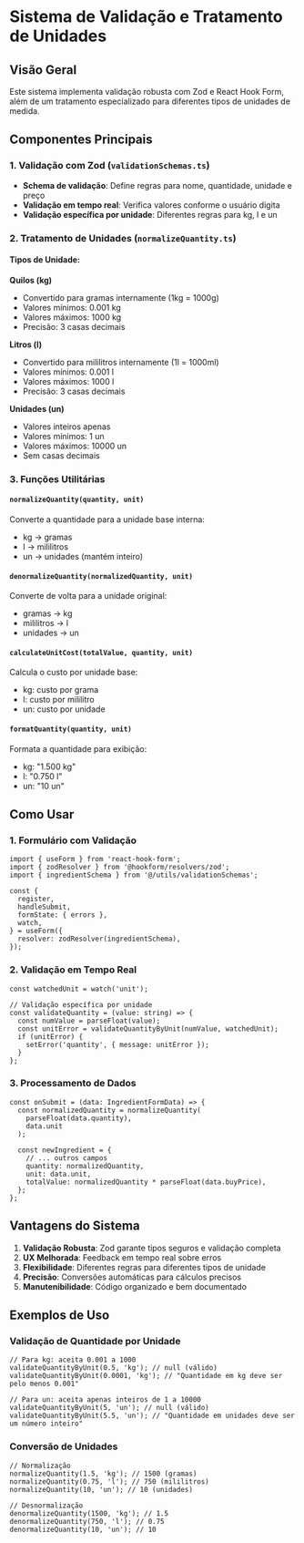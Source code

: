 # Sistema de Validação e Tratamento de Unidades

## Visão Geral

Este sistema implementa validação robusta com Zod e React Hook Form, além de um tratamento especializado para diferentes tipos de unidades de medida.

## Componentes Principais

### 1. Validação com Zod (`validationSchemas.ts`)

- **Schema de validação**: Define regras para nome, quantidade, unidade e preço
- **Validação em tempo real**: Verifica valores conforme o usuário digita
- **Validação específica por unidade**: Diferentes regras para kg, l e un

### 2. Tratamento de Unidades (`normalizeQuantity.ts`)

#### Tipos de Unidade:

**Quilos (kg)**
- Convertido para gramas internamente (1kg = 1000g)
- Valores mínimos: 0.001 kg
- Valores máximos: 1000 kg
- Precisão: 3 casas decimais

**Litros (l)**
- Convertido para mililitros internamente (1l = 1000ml)
- Valores mínimos: 0.001 l
- Valores máximos: 1000 l
- Precisão: 3 casas decimais

**Unidades (un)**
- Valores inteiros apenas
- Valores mínimos: 1 un
- Valores máximos: 10000 un
- Sem casas decimais

### 3. Funções Utilitárias

#### `normalizeQuantity(quantity, unit)`
Converte a quantidade para a unidade base interna:
- kg → gramas
- l → mililitros
- un → unidades (mantém inteiro)

#### `denormalizeQuantity(normalizedQuantity, unit)`
Converte de volta para a unidade original:
- gramas → kg
- mililitros → l
- unidades → un

#### `calculateUnitCost(totalValue, quantity, unit)`
Calcula o custo por unidade base:
- kg: custo por grama
- l: custo por mililitro
- un: custo por unidade

#### `formatQuantity(quantity, unit)`
Formata a quantidade para exibição:
- kg: "1.500 kg"
- l: "0.750 l"
- un: "10 un"

## Como Usar

### 1. Formulário com Validação

```tsx
import { useForm } from 'react-hook-form';
import { zodResolver } from '@hookform/resolvers/zod';
import { ingredientSchema } from '@/utils/validationSchemas';

const {
  register,
  handleSubmit,
  formState: { errors },
  watch,
} = useForm({
  resolver: zodResolver(ingredientSchema),
});
```

### 2. Validação em Tempo Real

```tsx
const watchedUnit = watch('unit');

// Validação específica por unidade
const validateQuantity = (value: string) => {
  const numValue = parseFloat(value);
  const unitError = validateQuantityByUnit(numValue, watchedUnit);
  if (unitError) {
    setError('quantity', { message: unitError });
  }
};
```

### 3. Processamento de Dados

```tsx
const onSubmit = (data: IngredientFormData) => {
  const normalizedQuantity = normalizeQuantity(
    parseFloat(data.quantity), 
    data.unit
  );
  
  const newIngredient = {
    // ... outros campos
    quantity: normalizedQuantity,
    unit: data.unit,
    totalValue: normalizedQuantity * parseFloat(data.buyPrice),
  };
};
```

## Vantagens do Sistema

1. **Validação Robusta**: Zod garante tipos seguros e validação completa
2. **UX Melhorada**: Feedback em tempo real sobre erros
3. **Flexibilidade**: Diferentes regras para diferentes tipos de unidade
4. **Precisão**: Conversões automáticas para cálculos precisos
5. **Manutenibilidade**: Código organizado e bem documentado

## Exemplos de Uso

### Validação de Quantidade por Unidade

```tsx
// Para kg: aceita 0.001 a 1000
validateQuantityByUnit(0.5, 'kg'); // null (válido)
validateQuantityByUnit(0.0001, 'kg'); // "Quantidade em kg deve ser pelo menos 0.001"

// Para un: aceita apenas inteiros de 1 a 10000
validateQuantityByUnit(5, 'un'); // null (válido)
validateQuantityByUnit(5.5, 'un'); // "Quantidade em unidades deve ser um número inteiro"
```

### Conversão de Unidades

```tsx
// Normalização
normalizeQuantity(1.5, 'kg'); // 1500 (gramas)
normalizeQuantity(0.75, 'l'); // 750 (mililitros)
normalizeQuantity(10, 'un'); // 10 (unidades)

// Desnormalização
denormalizeQuantity(1500, 'kg'); // 1.5
denormalizeQuantity(750, 'l'); // 0.75
denormalizeQuantity(10, 'un'); // 10
``` 